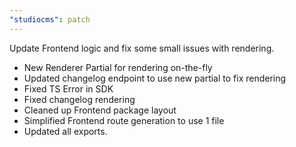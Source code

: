 ```yaml
---
"studiocms": patch
---
```


Update Frontend logic and fix some small issues with rendering.

- New Renderer Partial for rendering on-the-fly
- Updated changelog endpoint to use new partial to fix rendering
- Fixed TS Error in SDK
- Fixed changelog rendering
- Cleaned up Frontend package layout
- Simplified Frontend route generation to use 1 file
- Updated all exports.